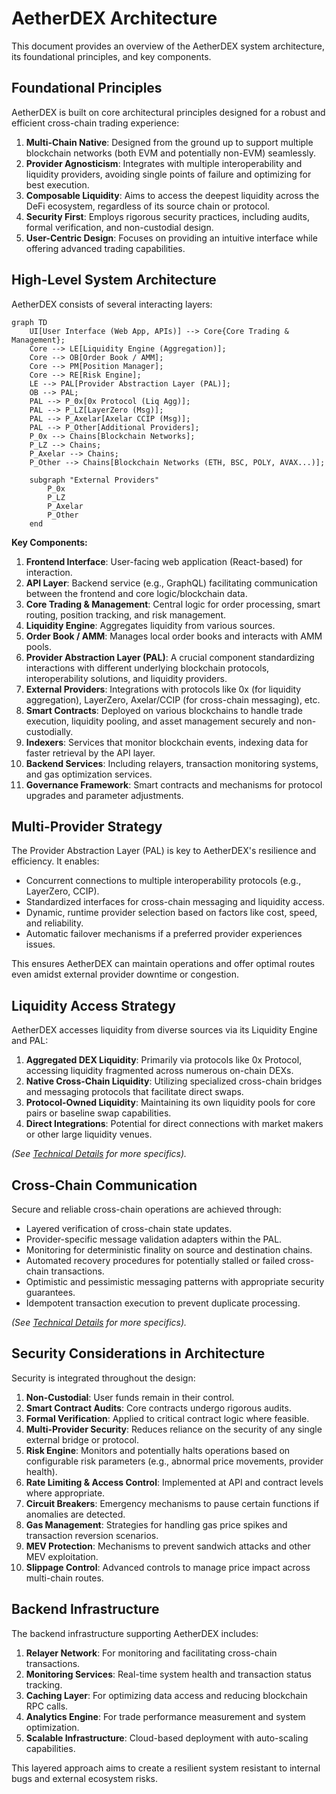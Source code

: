 # AetherDEX Architecture

This document provides an overview of the AetherDEX system architecture, its foundational principles, and key components.

## Foundational Principles

AetherDEX is built on core architectural principles designed for a robust and efficient cross-chain trading experience:

1.  **Multi-Chain Native**: Designed from the ground up to support multiple blockchain networks (both EVM and potentially non-EVM) seamlessly.
2.  **Provider Agnosticism**: Integrates with multiple interoperability and liquidity providers, avoiding single points of failure and optimizing for best execution.
3.  **Composable Liquidity**: Aims to access the deepest liquidity across the DeFi ecosystem, regardless of its source chain or protocol.
4.  **Security First**: Employs rigorous security practices, including audits, formal verification, and non-custodial design.
5.  **User-Centric Design**: Focuses on providing an intuitive interface while offering advanced trading capabilities.

## High-Level System Architecture

AetherDEX consists of several interacting layers:
```mermaid
graph TD
    UI[User Interface (Web App, APIs)] --> Core{Core Trading & Management};
    Core --> LE[Liquidity Engine (Aggregation)];
    Core --> OB[Order Book / AMM];
    Core --> PM[Position Manager];
    Core --> RE[Risk Engine];
    LE --> PAL[Provider Abstraction Layer (PAL)];
    OB --> PAL;
    PAL --> P_0x[0x Protocol (Liq Agg)];
    PAL --> P_LZ[LayerZero (Msg)];
    PAL --> P_Axelar[Axelar CCIP (Msg)];
    PAL --> P_Other[Additional Providers];
    P_0x --> Chains[Blockchain Networks];
    P_LZ --> Chains;
    P_Axelar --> Chains;
    P_Other --> Chains[Blockchain Networks (ETH, BSC, POLY, AVAX...)];

    subgraph "External Providers"
        P_0x
        P_LZ
        P_Axelar
        P_Other
    end
```

**Key Components:**

1.  **Frontend Interface**: User-facing web application (React-based) for interaction.
2.  **API Layer**: Backend service (e.g., GraphQL) facilitating communication between the frontend and core logic/blockchain data.
3.  **Core Trading & Management**: Central logic for order processing, smart routing, position tracking, and risk management.
4.  **Liquidity Engine**: Aggregates liquidity from various sources.
5.  **Order Book / AMM**: Manages local order books and interacts with AMM pools.
6.  **Provider Abstraction Layer (PAL)**: A crucial component standardizing interactions with different underlying blockchain protocols, interoperability solutions, and liquidity providers.
7.  **External Providers**: Integrations with protocols like 0x (for liquidity aggregation), LayerZero, Axelar/CCIP (for cross-chain messaging), etc.
8.  **Smart Contracts**: Deployed on various blockchains to handle trade execution, liquidity pooling, and asset management securely and non-custodially.
9.  **Indexers**: Services that monitor blockchain events, indexing data for faster retrieval by the API layer.
10. **Backend Services**: Including relayers, transaction monitoring systems, and gas optimization services.
11. **Governance Framework**: Smart contracts and mechanisms for protocol upgrades and parameter adjustments.

## Multi-Provider Strategy

The Provider Abstraction Layer (PAL) is key to AetherDEX's resilience and efficiency. It enables:

-   Concurrent connections to multiple interoperability protocols (e.g., LayerZero, CCIP).
-   Standardized interfaces for cross-chain messaging and liquidity access.
-   Dynamic, runtime provider selection based on factors like cost, speed, and reliability.
-   Automatic failover mechanisms if a preferred provider experiences issues.

This ensures AetherDEX can maintain operations and offer optimal routes even amidst external provider downtime or congestion.

## Liquidity Access Strategy

AetherDEX accesses liquidity from diverse sources via its Liquidity Engine and PAL:

1.  **Aggregated DEX Liquidity**: Primarily via protocols like 0x Protocol, accessing liquidity fragmented across numerous on-chain DEXs.
2.  **Native Cross-Chain Liquidity**: Utilizing specialized cross-chain bridges and messaging protocols that facilitate direct swaps.
3.  **Protocol-Owned Liquidity**: Maintaining its own liquidity pools for core pairs or baseline swap capabilities.
4.  **Direct Integrations**: Potential for direct connections with market makers or other large liquidity venues.

*(See [Technical Details](../technical/deep-dive.md#liquidity-sources-and-aggregation) for more specifics).*

## Cross-Chain Communication

Secure and reliable cross-chain operations are achieved through:

-   Layered verification of cross-chain state updates.
-   Provider-specific message validation adapters within the PAL.
-   Monitoring for deterministic finality on source and destination chains.
-   Automated recovery procedures for potentially stalled or failed cross-chain transactions.
-   Optimistic and pessimistic messaging patterns with appropriate security guarantees.
-   Idempotent transaction execution to prevent duplicate processing.

*(See [Technical Details](../technical/deep-dive.md#interoperability-architecture) for more specifics).*

## Security Considerations in Architecture

Security is integrated throughout the design:

1.  **Non-Custodial**: User funds remain in their control.
2.  **Smart Contract Audits**: Core contracts undergo rigorous audits.
3.  **Formal Verification**: Applied to critical contract logic where feasible.
4.  **Multi-Provider Security**: Reduces reliance on the security of any single external bridge or protocol.
5.  **Risk Engine**: Monitors and potentially halts operations based on configurable risk parameters (e.g., abnormal price movements, provider health).
6.  **Rate Limiting & Access Control**: Implemented at API and contract levels where appropriate.
7.  **Circuit Breakers**: Emergency mechanisms to pause certain functions if anomalies are detected.
8.  **Gas Management**: Strategies for handling gas price spikes and transaction reversion scenarios.
9.  **MEV Protection**: Mechanisms to prevent sandwich attacks and other MEV exploitation.
10. **Slippage Control**: Advanced controls to manage price impact across multi-chain routes.

## Backend Infrastructure

The backend infrastructure supporting AetherDEX includes:

1.  **Relayer Network**: For monitoring and facilitating cross-chain transactions.
2.  **Monitoring Services**: Real-time system health and transaction status tracking.
3.  **Caching Layer**: For optimizing data access and reducing blockchain RPC calls.
4.  **Analytics Engine**: For trade performance measurement and system optimization.
5.  **Scalable Infrastructure**: Cloud-based deployment with auto-scaling capabilities.

This layered approach aims to create a resilient system resistant to internal bugs and external ecosystem risks.
